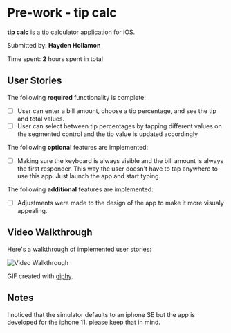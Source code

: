 # Pre-work - tip calc

**tip calc** is a tip calculator application for iOS.

Submitted by: **Hayden Hollamon**

Time spent: **2** hours spent in total

## User Stories

The following **required** functionality is complete:

* [ ] User can enter a bill amount, choose a tip percentage, and see the tip and total values.
* [ ] User can select between tip percentages by tapping different values on the segmented control and the tip value is updated accordingly

The following **optional** features are implemented:

* [ ] Making sure the keyboard is always visible and the bill amount is always the first responder. This way the user doesn't have to tap anywhere to use this app. Just launch the app and start typing.

The following **additional** features are implemented:

- [ ] Adjustments were made to the design of the app to make it more visualy appealing.

## Video Walkthrough

Here's a walkthrough of implemented user stories:

<img src='https://media.giphy.com/media/lMyQigCN1Hgrw9cz5M/giphy.gif' title='Video Walkthrough' width='' alt='Video Walkthrough' />

GIF created with [giphy](http://https://giphy.com/).

## Notes

I noticed that the simulator defaults to an iphone SE but the app is developed for the iphone 11. please keep that in mind.
